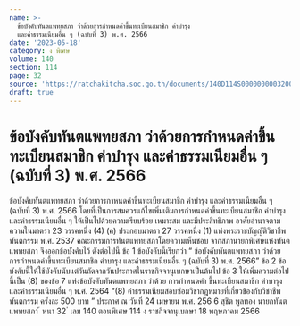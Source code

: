```yaml
---
name: >-
  ข้อบังคับทันตแพทยสภา ว่าด้วยการกำหนดค่าขึ้นทะเบียนสมาชิก ค่าบำรุง
  และค่าธรรมเนียมอื่น ๆ (ฉบับที่ 3) พ.ศ. 2566
date: '2023-05-18'
category: ง พิเศษ
volume: 140
section: 114
page: 32
source: 'https://ratchakitcha.soc.go.th/documents/140D114S0000000003200.pdf'
draft: true
---
```


# ข้อบังคับทันตแพทยสภา ว่าด้วยการกำหนดค่าขึ้นทะเบียนสมาชิก ค่าบำรุง และค่าธรรมเนียมอื่น ๆ (ฉบับที่ 3) พ.ศ. 2566

ข้อบังคับทันตแพทยสภา ว่าด้วยการกาหนดค่าขึ้นทะเบียนสมาชิก ค่าบำรุง และค่าธรรมเนียมอื่น ๆ (ฉบับที่ 3) พ.ศ. 2566 โดยที่เป็นการสมควรแก้ไขเพิ่มเติมการกำหนดค่าขึ้นทะเบียนสมาชิก ค่าบำรุง และค่าธรรมเนียมอื่น ๆ ให้เป็นไปด้วยความเรียบร้อย เหมาะสม และมีประสิทธิภาพ อาศัยอำนาจตามความในมาตรา 23 วรรคหนึ่ง (4) (ค) ประกอบมาตรา 27 วรรคหนึ่ง (1) แห่งพระราชบัญญัติวิชาชีพทันตกรรม พ.ศ. 2537 คณะกรรมการทันตแพทยสภาโดยความเห็นชอบ จากสภานายกพิเศษแห่งทันตแพทยสภา จึงออกข้อบังคับไว้ ดังต่อไปนี้ ข้อ 1 ข้อบังคับนี้เรียกว่า “ ข้อบังคับทันตแพทยสภา ว่าด้วยการกำหนดค่าขึ้นทะเบียนสมาชิก ค่าบารุง และค่าธรรมเนียมอื่น ๆ (ฉบับที่ 3) พ.ศ. 2566” ข้อ 2 ข้อบังคับนี้ให้ใช้บังคับนับแต่วันถัดจากวันประกาศในราชกิจจานุเบกษาเป็นต้นไป ข้อ 3 ให้เพิ่มความต่อไปนี้เป็น (8) ของข้อ 7 แห่งข้อบังคับทันตแพทยสภา ว่าด้วย การกำหนดค่า ขึ้นทะเบียนสมาชิก ค่าบารุง และค่าธรรมเนียมอื่น ๆ พ.ศ. 2564 “(8) ค่าธรรมเนียมสอบซ่อมวิชากฎหมายที่เกี่ยวข้องกับวิชาชีพทันตกรรม ครั้งละ 500 บาท ” ประกาศ ณ วันที่ 24 เมษายน พ.ศ. 256 6 สุชิต พูลทอง นายกทันตแพทยสภา ้ หนา 32 ่ เลม 140 ตอนพิเศษ 114 ง ราชกิจจานุเบกษา 18 พฤษภาคม 2566
